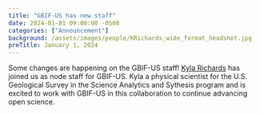```yaml
---
title: "GBIF-US has new staff" 
date: 2024-01-01 09:00:00 -0500 
categories: ["Announcement"] 
background: /assets/images/people/KRichards_wide_format_headshot.jpg
preTitle: January 1, 2024
---
```


Some changes are happening on the GBIF-US staff! [Kyla Richards](https://www.usgs.gov/staff-profiles/kyla-richards#science) has joined us as node staff for GBIF-US. Kyla a physical scientist for the U.S. Geological Survey in the Science Analytics and Sythesis program and is excited to work with GBIF-US in this collaboration to continue advancing open science.

